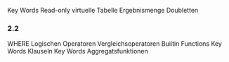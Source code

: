 Key Words
Read-only
virtuelle Tabelle
Ergebnismenge
Doubletten

### 2.2
WHERE
Logischen Operatoren
Vergleichsoperatoren
Builtin Functions
	Key Words
Klauseln
	Key Words
Aggregatsfunktionen



<!--stackedit_data:
eyJoaXN0b3J5IjpbLTcxNDgwODg0XX0=
-->
